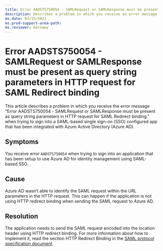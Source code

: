 ```yaml
---
title: Error AADSTS750054 - SAMLRequest or SAMLResponse must be present as query string parameters in HTTP request for SAML Redirect binding.
description: Describes a problem in which you receive an error message when signing in to SAML-based single sign-on configured app that has been configured to use Azure Active Directory as an Identity Provider (IdP). The error you receive is Error AADSTS750054 - SAMLRequest or SAMLResponse must be present as query string parameters in HTTP request for SAML Redirect binding.
ms.date: 03/15/2021
ms.prod-support-area-path: 
ms.reviewer: bernawy
---
```

# Error AADSTS750054 - SAMLRequest or SAMLResponse must be present as query string parameters in HTTP request for SAML Redirect binding

This article describes a problem in which you receive the error message "Error AADSTS750054 - SAMLRequest or SAMLResponse must be present as query string parameters in HTTP request for SAML Redirect binding." when trying to sign into a SAML-based single sign-on (SSO) configured app that has been integrated with Azure Active Directory (Azure AD).

## Symptoms

You receive error `AADSTS750054` when trying to sign into an application that has been setup to use Azure AD for identity management using SAML-based SSO.

## Cause

Azure AD wasn’t able to identify the SAML request within the URL parameters in the HTTP request. This can happen if the application is not using HTTP redirect binding when sending the SAML request to Azure AD.

## Resolution

The application needs to send the SAML request encoded into the location header using HTTP redirect binding. For more information about how to implement it, read the section HTTP Redirect Binding in the [SAML protocol specification document](https://docs.oasis-open.org/security/saml/v2.0/saml-bindings-2.0-os.pdf).
